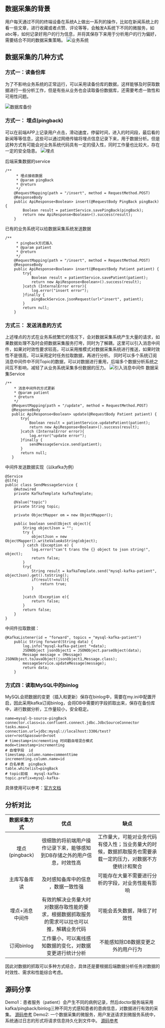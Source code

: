 ## 数据采集的背景
用户每天通过不同的终端设备在系统A上做出一系列的操作，比如在新闻系统上的看一些文章，进行收藏或者点赞、评论等等，会触发A系统下不同的微服务，如abc等，如何记录好用户的行为信息，并将其保存下来用于分析用户的行为偏好，需要结合不同的数据采集策略。
![业务系统](https://upload-images.jianshu.io/upload_images/7632302-e88faa5e2ac2d9c5.png?imageMogr2/auto-orient/strip%7CimageView2/2/w/1240)

## 数据采集的几种方式
### 方式一：读备份库
为了不影响业务系统的正常运行，可以采用读备份库的数据，这样能够及时获取数据进行一些分析工作，但是有些从业务也会读取备份数据库，还需要考虑一致性和可用性问题。

![数据库备份](https://upload-images.jianshu.io/upload_images/7632302-449511351e9ac077.png?imageMogr2/auto-orient/strip%7CimageView2/2/w/1240)

### 方式一： 埋点(pingback)
可以在前端APP上记录用户点击，滑动速度，停留时间，进入的时间段，最后看的新闻等等信息，这些可以通过网络传输将埋点信息记录下来，用于数据分析。但是这种方式有可能会对业务系统代码具有一定的侵入性，同时工作量也比较大，存在一定的安全隐患。
![埋点](https://upload-images.jianshu.io/upload_images/7632302-4a4009a10a00fda0.png?imageMogr2/auto-orient/strip%7CimageView2/2/w/1240)

后端采集数据的service
```
/**
     * 埋点接收数据
     * @param pingBack
     * @return
     */
    @RequestMapping(path = "/insert", method = RequestMethod.POST)
    @ResponseBody
    public ApiResponse<Boolean> insert(@RequestBody PingBack pingBack) {
        Boolean result = patientService.savePingBack(pingBack);
        return new ApiResponse<Boolean>().success(result);
    }
```
已有的业务系统可以给数据采集系统发送数据
```
/**
     * pingback方式插入
     * @param patient
     * @return
     */
    @RequestMapping(path = "/insert", method = RequestMethod.POST)
    @ResponseBody
    public ApiResponse<Boolean> insert(@RequestBody Patient patient) {
        try{
            Boolean result = patientService.savePatient(patient);
            return new ApiResponse<Boolean>().success(result);
        }catch (InternalError error){
            log.error("insert error");
        }finally {
            pingBackService.jsonRequest(url+"insert", patient);
        }
        return null;
    }
```
### 方式三： 发送消息的方式
上述埋点的方式在业务系统繁忙的情况下，会对数据采集系统产生大量的请求，如果数据处理不及时会把数据采集服务打垮，同时为了解耦，这里可以引入消息中间件，如果对时效性要求较高，可以采用推模式对数据采集系统进行推送，如果时效性不是很高，可以采用定时任务拉取数据，再进行分析。
同时可以多个系统订阅消息中间件中不同Topic的数据，可以对数据进行重用，后端多个数据分析系统之间互不影响，减轻了从业务系统采集多份数据的压力。
![引入消息中间件](https://upload-images.jianshu.io/upload_images/7632302-c0670d854026c305.png?imageMogr2/auto-orient/strip%7CimageView2/2/w/1240)
数据采集Service
 ```
/**
     * 消息中间件的方式更新
     * @param patient
     * @return
     */
    @RequestMapping(path = "/update", method = RequestMethod.POST)
    @ResponseBody
    public ApiResponse<Boolean> update(@RequestBody Patient patient) {
        try{
            Boolean result = patientService.updatePatient(patient);
            return new ApiResponse<Boolean>().success(result);
        }catch (InternalError error){
            log.error("update error");
        }finally {
            sendMessageService.send(patient);
        }
        return null;
    }
```

中间件发送数据实现（以kafka为例）
```
@Service
@Slf4j
public class SendMessageService {
    @Autowired
    private KafkaTemplate kafkaTemplate;

    @Value("topic")
    private String topic;

    private ObjectMapper om = new ObjectMapper();

    public boolean send(Object object){
        String objectJson = "";
        try {
            objectJson = new ObjectMapper().writeValueAsString(object);
        } catch (Exception e) {
            log.error("can't trans the {} object to json string!", object);
            return false;
        }
        try{
            String result = kafkaTemplate.send("mysql-kafka-patient", objectJson).get().toString();
            if(result!=null){
                return true;
            }

        }catch (Exception e){
            return false;
        }
        return false;
    }
}
```
中间件拉取数据：

```
@KafkaListener(id = "forward", topics = "mysql-kafka-patient")
    public String forward(String data) {
        log.info("mysql-kafka-patient "+data);
        JSONObject jsonObject1 = JSONObject.parseObject(data);
        Message message = (Message) JSONObject.toJavaObject(jsonObject1,Message.class);
        messageService.updateMessage(message);
        return data;
    }
```
### 方式四：读取MySQL中的binlog
MySQL会把数据的变更（插入和更新）保存在binlog中，需要在my.ini中配置开启，因此采用kafka订阅binlog，会将DB中需要的字段抓取出来，保存在备份库中，进行数据分析，工作量较小，安全稳定。
```text
name=mysql-b-source-pingBack
connector.class=io.confluent.connect.jdbc.JdbcSourceConnector
tasks.max=1
connection.url=jdbc:mysql://localhost:3306/test?user=root&password=root
# timestamp+incrementing 时间戳自增混合模式
mode=timestamp+incrementing
# 自增字段  id
timestamp.column.name=commenttime
incrementing.column.name=id
# 白名单表  pingBack
table.whitelist=pingBack
# topic前缀   mysql-kafka-
topic.prefix=mysql-kafka-
```
具体使用可以参考：[官方文档](https://docs.confluent.io/2.0.0/connect/connect-jdbc/docs/index.html#examples)


## 分析对比
|数据采集方式 |优点        |缺点      |
|:-----------:|:----------:|:---------:|
|埋点(pingback)          |很细致的将前端用户操作记录下来，能够感知到DB存储之外的用户信息，时效性高 |工作量大，可能对业务代码有侵入性；当业务量大的时候，数据抓取服务也需要承载一定的压力，对数据不方便统计和聚合 |
|主库写备库读         |及时感知备库中的信息 ，数据一致性强|可能存在大量不需要进行分析的字段，对业务性能有影响 |
|埋点+消息中间件  |有效的解决业务量大时对数据存取性能的要求，根据数据抓取服务的需求可以拉也可以推，解耦业务代码 |可能会丢失数据，降低了时效性 |
|订阅binlog |工作量小，可以离线感知数据的变化，对数据变更进行统计分析 |不能感知除DB数据变更之外的用户行为 |

因此对数据的抓取可以多种方式结合，具体还是要根据后端数据分析任务对数据的时效性、需求和性能综合考虑。
## 源码分享
Demo1：患者服务（patient）会产生不同的病例记录，然后doctor服务端采用kafka/pingback/binlog三种不同方式感知患者的患病信息，对数据进行有效的采集。
[源码参考](https://github.com/guangxush/Doctor)
Demo2: 一个数据采集的微服务，用户发送请求到微服务系统中，系统通过日志的形式将请求信息持久化到文件中。
[源码参考](https://github.com/guangxush/HelloData)



